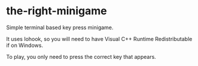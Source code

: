# the-right-minigame
Simple terminal based key press minigame.

It uses Iohook, so you will need to have Visual C++ Runtime Redistributable if on Windows.

To play, you only need to press the correct key that appears.
